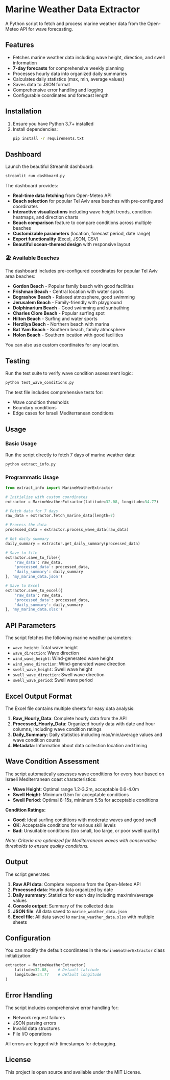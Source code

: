 # Marine Weather Data Extractor

A Python script to fetch and process marine weather data from the Open-Meteo API for wave forecasting.

## Features

- Fetches marine weather data including wave height, direction, and swell information
- **7-day forecasts** for comprehensive weekly planning
- Processes hourly data into organized daily summaries
- Calculates daily statistics (max, min, average values)
- Saves data to JSON format
- Comprehensive error handling and logging
- Configurable coordinates and forecast length

## Installation

1. Ensure you have Python 3.7+ installed
2. Install dependencies:
   ```bash
   pip install -r requirements.txt
   ```

## Dashboard

Launch the beautiful Streamlit dashboard:
```bash
streamlit run dashboard.py
```

The dashboard provides:
- **Real-time data fetching** from Open-Meteo API
- **Beach selection** for popular Tel Aviv area beaches with pre-configured coordinates
- **Interactive visualizations** including wave height trends, condition heatmaps, and direction charts
- **Beach comparison** feature to compare conditions across multiple beaches
- **Customizable parameters** (location, forecast period, date range)
- **Export functionality** (Excel, JSON, CSV)
- **Beautiful ocean-themed design** with responsive layout

### **🏖️ Available Beaches**

The dashboard includes pre-configured coordinates for popular Tel Aviv area beaches:

- **Gordon Beach** - Popular family beach with good facilities
- **Frishman Beach** - Central location with water sports
- **Bograshov Beach** - Relaxed atmosphere, good swimming
- **Jerusalem Beach** - Family-friendly with playground
- **Dolphinarium Beach** - Good swimming and sunbathing
- **Charles Clore Beach** - Popular surfing spot
- **Hilton Beach** - Surfing and water sports
- **Herzliya Beach** - Northern beach with marina
- **Bat Yam Beach** - Southern beach, family atmosphere
- **Holon Beach** - Southern location with good facilities

You can also use custom coordinates for any location.

## Testing

Run the test suite to verify wave condition assessment logic:
```bash
python test_wave_conditions.py
```

The test file includes comprehensive tests for:
- Wave condition thresholds
- Boundary conditions
- Edge cases for Israeli Mediterranean conditions

## Usage

### Basic Usage

Run the script directly to fetch 7 days of marine weather data:

```bash
python extract_info.py
```

### Programmatic Usage

```python
from extract_info import MarineWeatherExtractor

# Initialize with custom coordinates
extractor = MarineWeatherExtractor(latitude=32.08, longitude=34.77)

# Fetch data for 7 days
raw_data = extractor.fetch_marine_data(length=7)

# Process the data
processed_data = extractor.process_wave_data(raw_data)

# Get daily summary
daily_summary = extractor.get_daily_summary(processed_data)

# Save to file
extractor.save_to_file({
    'raw_data': raw_data,
    'processed_data': processed_data,
    'daily_summary': daily_summary
}, 'my_marine_data.json')

# Save to Excel
extractor.save_to_excel({
    'raw_data': raw_data,
    'processed_data': processed_data,
    'daily_summary': daily_summary
}, 'my_marine_data.xlsx')
```

## API Parameters

The script fetches the following marine weather parameters:
- `wave_height`: Total wave height
- `wave_direction`: Wave direction
- `wind_wave_height`: Wind-generated wave height
- `wind_wave_direction`: Wind-generated wave direction
- `swell_wave_height`: Swell wave height
- `swell_wave_direction`: Swell wave direction
- `swell_wave_period`: Swell wave period

## Excel Output Format

The Excel file contains multiple sheets for easy data analysis:

1. **Raw_Hourly_Data**: Complete hourly data from the API
2. **Processed_Hourly_Data**: Organized hourly data with date and hour columns, including wave condition ratings
3. **Daily_Summary**: Daily statistics including max/min/average values and wave condition counts
4. **Metadata**: Information about data collection location and timing

## Wave Condition Assessment

The script automatically assesses wave conditions for every hour based on Israeli Mediterranean coast characteristics:
- **Wave Height**: Optimal range 1.2-3.2m, acceptable 0.6-4.0m
- **Swell Height**: Minimum 0.5m for acceptable conditions
- **Swell Period**: Optimal 8-15s, minimum 5.5s for acceptable conditions

**Condition Ratings:**
- **Good**: Ideal surfing conditions with moderate waves and good swell
- **OK**: Acceptable conditions for various skill levels
- **Bad**: Unsuitable conditions (too small, too large, or poor swell quality)

*Note: Criteria are optimized for Mediterranean waves with conservative thresholds to ensure quality conditions.*

## Output

The script generates:
1. **Raw API data**: Complete response from the Open-Meteo API
2. **Processed data**: Hourly data organized by date
3. **Daily summary**: Statistics for each day including max/min/average values
4. **Console output**: Summary of the collected data
5. **JSON file**: All data saved to `marine_weather_data.json`
6. **Excel file**: All data saved to `marine_weather_data.xlsx` with multiple sheets

## Configuration

You can modify the default coordinates in the `MarineWeatherExtractor` class initialization:

```python
extractor = MarineWeatherExtractor(
    latitude=32.08,    # Default latitude
    longitude=34.77    # Default longitude
)
```

## Error Handling

The script includes comprehensive error handling for:
- Network request failures
- JSON parsing errors
- Invalid data structures
- File I/O operations

All errors are logged with timestamps for debugging.

## License

This project is open source and available under the MIT License.

